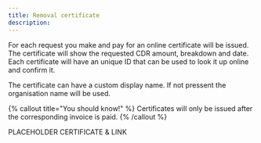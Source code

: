 ```yaml
---
title: Removal certificate
description:
---
```


For each request you make and pay for an online certificate will be issued. The certificate will show the requested CDR amount, breakdown and date. Each certificate will have an unique ID that can be used to look it up online and confirm it.

The certificate can have a custom display name. If not pressent the organisation name will be used.

{% callout title="You should know!" %}
Certificates will only be issued after the corresponding invoice is paid.
{% /callout %}

PLACEHOLDER CERTIFICATE & LINK
